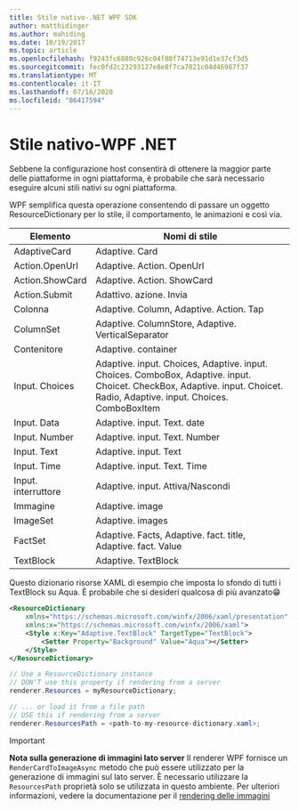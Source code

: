 ```yaml
---
title: Stile nativo-.NET WPF SDK
author: matthidinger
ms.author: mahiding
ms.date: 10/19/2017
ms.topic: article
ms.openlocfilehash: f9243fc6880c926c04f80f74713e91d1e37cf3d5
ms.sourcegitcommit: fec0fd2c23293127e8e8f7ca7821c04d46987f37
ms.translationtype: MT
ms.contentlocale: it-IT
ms.lasthandoff: 07/16/2020
ms.locfileid: "86417594"
---
```

# <a name="native-styling---net-wpf"></a>Stile nativo-WPF .NET

Sebbene la configurazione host consentirà di ottenere la maggior parte delle piattaforme in ogni piattaforma, è probabile che sarà necessario eseguire alcuni stili nativi su ogni piattaforma. 

WPF semplifica questa operazione consentendo di passare un oggetto ResourceDictionary per lo stile, il comportamento, le animazioni e così via.

| Elemento | Nomi di stile |
|---|---|
| AdaptiveCard | Adaptive. Card| 
| Action.OpenUrl  | Adaptive. Action. OpenUrl  |
| Action.ShowCard | Adaptive. Action. ShowCard |
| Action.Submit  | Adattivo. azione. Invia  |
| Colonna | Adaptive. Column, Adaptive. Action. Tap |
| ColumnSet | Adaptive. ColumnStore, Adaptive. VerticalSeparator |
| Contenitore | Adaptive. container|
| Input. Choices | Adaptive. input. Choices, Adaptive. input. Choices. ComboBox, Adaptive. input. Choicet. CheckBox, Adaptive. input. Choicet. Radio, Adaptive. input. Choices. ComboBoxItem |
| Input. Data | Adaptive. input. Text. date
| Input. Number | Adaptive. input. Text. Number |
| Input. Text | Adaptive. input. Text |
| Input. Time | Adaptive. input. Text. Time |
| Input. interruttore| Adaptive. input. Attiva/Nascondi|
| Immagine  | Adaptive. image |
| ImageSet  | Adaptive. images |
| FactSet | Adaptive. Facts, Adaptive. fact. title, Adaptive. fact. Value |
| TextBlock  | Adaptive. TextBlock |

Questo dizionario risorse XAML di esempio che imposta lo sfondo di tutti i TextBlock su Aqua. È probabile che si desideri qualcosa di più avanzato😁

```xml
<ResourceDictionary
    xmlns="https://schemas.microsoft.com/winfx/2006/xaml/presentation" 
    xmlns:x="https://schemas.microsoft.com/winfx/2006/xaml">
    <Style x:Key="Adaptive.TextBlock" TargetType="TextBlock">
        <Setter Property="Background" Value="Aqua"></Setter>
    </Style>
</ResourceDictionary>
```
```csharp
// Use a ResourceDictionary instance
// DON'T use this property if rendering from a server
renderer.Resources = myResourceDictionary;

// ... or load it from a file path
// USE this if rendering from a server
renderer.ResourcesPath = <path-to-my-resource-dictionary.xaml>;
```

> [!IMPORTANT]
> **Nota sulla generazione di immagini lato server** Il renderer WPF fornisce un `RenderCardToImageAsync` metodo che può essere utilizzato per la generazione di immagini sul lato server. È necessario utilizzare la `ResourcesPath` proprietà solo se utilizzata in questo ambiente. Per ulteriori informazioni, vedere la documentazione per il [rendering delle immagini](../net-image/getting-started.md)